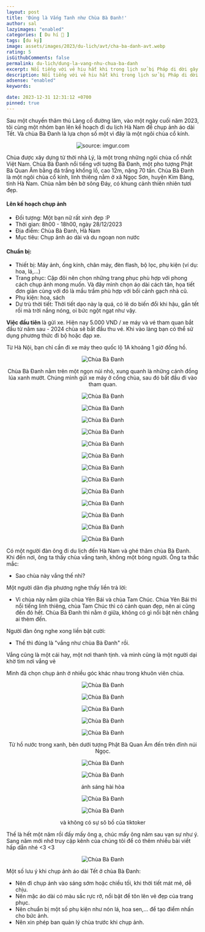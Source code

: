 ```yaml
---
layout: post
title: 'Đúng là Vắng Tanh như Chùa Bà Đanh!'
author: sal
lazyimages: "enabled"
categories: [ Du hí 🛫 ]
tags: [du ký]
image: assets/images/2023/du-lich/avt/cha-ba-danh-avt.webp
rating: 5
isGithubComments: false
permalink: du-lich/dung-la-vang-nhu-chua-ba-danh
excerpt: Nổi tiếng với vẻ hiu hắt khi trong lịch sử bị Pháp di dời gây xáo trộn. Nay lại bị cạnh tranh bởi chùa Tam Chúc và Yên bái. Chùa đã vắng, nay lại vắng hơn. Không sao, càng không bị làm phiền bởi tiktoker
description: Nổi tiếng với vẻ hiu hắt khi trong lịch sử bị Pháp di dời gây xáo trộn. Nay lại bị cạnh tranh bởi chùa Tam Chúc và Yên bái. Chùa đã vắng, nay lại vắng hơn. Không sao, càng không bị làm phiền bởi tiktoker
adsense: "enabled"
keywords:

date: 2023-12-31 12:31:12 +0700
pinned: true
---
```


Sau một chuyến thăm thú Làng cổ đường lâm, vào một ngày cuối năm 2023, tôi cùng một nhóm bạn lên kế hoạch đi du lịch Hà Nam để chụp ảnh áo dài Tết. Và chùa Bà Đanh là lựa chọn số một vì đây là một ngôi chùa cổ kính.

<div class="content" style="text-align:center; ">
<img  src="https://i.imgur.com/rLMSbg5.jpeg" title="source: imgur.com" /><br><p></p>
</div>

Chùa được xây dựng từ thời nhà Lý, là một trong những ngôi chùa cổ nhất Việt Nam. Chùa Bà Đanh nổi tiếng với tượng Bà Đanh, một pho tượng Phật Bà Quan Âm bằng đá trắng khổng lồ, cao 12m, nặng 70 tấn. Chùa Bà Đanh là một ngôi chùa cổ kính, linh thiêng nằm ở xã Ngọc Sơn, huyện Kim Bảng, tỉnh Hà Nam. Chùa nằm bên bờ sông Đáy, có khung cảnh thiên nhiên tươi đẹp.

#### Lên kế hoạch chụp ảnh

* Đối tượng: Một bạn nữ rất xinh đẹp :P
* Thời gian: 8h00 - 18h00, ngày 28/12/2023
* Địa điểm: Chùa Bà Đanh, Hà Nam
* Mục tiêu: Chụp ảnh áo dài và du ngoạn non nước

#### Chuẩn bị:

* Thiết bị: Máy ảnh, ống kính, chân máy, đèn flash, bộ lọc, phụ kiện (ví dụ: hoa, lá,...)
* Trang phục: Cặp đôi nên chọn những trang phục phù hợp với phong cách chụp ảnh mong muốn. Và đây mình chọn áo dài cách tân, họa tiết đơn giản cùng với đó là mầu trầm phù hợp với bối cảnh gạch nhà cũ.
* Phụ kiện: hoa, sách
* Dự trù thời tiết: Thời tiết dạo này lạ quá, có lẽ do biến đổi khi hậu, gần tết rồi mà trời nắng nóng, oi bức ngột ngạt như vậy.

**Việc đầu tiên** là gửi xe. Hiện nay 5.000 VND / xe máy và vé tham quan bắt đầu từ năm sau - 2024 chùa sẽ bắt đầu thu vé. Khi vào làng bạn có thể sử dụng phương thức đi bộ hoặc đạp xe.

Từ Hà Nội, bạn chỉ cần đi xe máy theo quốc lộ 1A khoảng 1 giờ đồng hồ.

<div class="content" style="text-align:center; ">
<img class="lazyload" loading="lazy" src="https://i.imgur.com/Rh5blI3.jpg" title="Chùa Bà Đanh" /><p>Chùa Bà Đanh nằm trên một ngọn núi nhỏ, xung quanh là những cánh đồng lúa xanh mướt. Chúng mình gửi xe máy ở cổng chùa, sau đó bắt đầu đi vào tham quan.</p><img class="lazyload" loading="lazy" src="https://i.imgur.com/v0Pg0B2.jpg" title="Chùa Bà Đanh" /><br><p></p><img class="lazyload" loading="lazy" src="https://i.imgur.com/LwHuqkJ.jpg" title="Chùa Bà Đanh" /><br><p></p><img class="lazyload" loading="lazy" src="https://i.imgur.com/q1gReyC.jpg" title="Chùa Bà Đanh" />
<br><p></p>
<img class="lazyload" loading="lazy" src="https://i.imgur.com/NGHzluD.jpg" title="Chùa Bà Đanh" />
<br><p></p>
<img class="lazyload" loading="lazy" src="https://i.imgur.com/gU5XPQj.jpg" title="Chùa Bà Đanh" /><br><p></p>
<img class="lazyload" loading="lazy" src="https://i.imgur.com/LvwnLOe.jpg" title="Chùa Bà Đanh" /><br><p></p>
<img class="lazyload" loading="lazy" src="https://i.imgur.com/PBsceCj.jpg" title="Chùa Bà Đanh" /><br><p></p>
<img class="lazyload" loading="lazy" src="https://i.imgur.com/mzbqsCO.jpg" title="Chùa Bà Đanh" /><br><p></p>
<img class="lazyload" loading="lazy" src="https://i.imgur.com/7ujpou3.jpg" title="Chùa Bà Đanh" /><br><p></p>
<img class="lazyload" loading="lazy" src="https://i.imgur.com/1KeJNGA.jpg" title="Chùa Bà Đanh" /><br><p></p>
<img class="lazyload" loading="lazy" src="https://i.imgur.com/M49ugYA.jpg" title="Chùa Bà Đanh" /><br><p></p>
<img class="lazyload" loading="lazy" src="https://i.imgur.com/ohVI7DJ.jpg" title="Chùa Bà Đanh" /><br><p></p>
<img class="lazyload" loading="lazy" src="https://i.imgur.com/85X5His.jpg" title="Chùa Bà Đanh" /><br><p></p>
</div>

<p>C&oacute; một người đ&agrave;n &ocirc;ng đi du lịch đến H&agrave; Nam v&agrave; gh&eacute; thăm ch&ugrave;a B&agrave; Đanh. Khi đến nơi, &ocirc;ng ta thấy ch&ugrave;a vắng tanh, kh&ocirc;ng một b&oacute;ng người. &Ocirc;ng ta thắc mắc:</p><ul><li>Sao ch&ugrave;a n&agrave;y vắng thế nhỉ?</li>
</ul><p>Một người d&acirc;n địa phương nghe thấy liền trả lời:</p><ul><li>V&igrave; ch&ugrave;a n&agrave;y nằm giữa ch&ugrave;a Y&ecirc;n B&aacute;i v&agrave; ch&ugrave;a Tam Ch&uacute;c. Ch&ugrave;a Y&ecirc;n B&aacute;i th&igrave; nổi tiếng linh thi&ecirc;ng, ch&ugrave;a Tam Ch&uacute;c th&igrave; c&oacute; cảnh quan đẹp, n&ecirc;n ai cũng đến đ&oacute; hết. Ch&ugrave;a B&agrave; Đanh th&igrave; nằm ở giữa, kh&ocirc;ng c&oacute; g&igrave; nổi bật n&ecirc;n chẳng ai th&egrave;m đến.</li>
</ul><p>Người đ&agrave;n &ocirc;ng nghe xong liền bật cười:</p><ul><li>Thế th&igrave; đ&uacute;ng l&agrave; &quot;vắng như ch&ugrave;a B&agrave; Đanh&quot; rồi.&nbsp;</li>
</ul><p>Vắng cũng là m&ocirc;̣t cái hay, m&ocirc;̣t nơi thanh tịnh. và mình cũng là m&ocirc;̣t người dại khờ tìm nơi vắng vẻ</p>

Mình đã chọn chụp ảnh ở nhiều góc khác nhau trong khuôn viên chùa.

<div class="content" style="text-align:center; ">
<img class="lazyload" loading="lazy" src="https://i.imgur.com/1rmTv33.jpg" title="Chùa Bà Đanh" /><br><p></p><img class="lazyload" loading="lazy" src="https://i.imgur.com/b4qDcG9.jpg" title="Chùa Bà Đanh" /><br><p></p><img class="lazyload" loading="lazy" src="https://i.imgur.com/YLRXTpg.jpg" title="Chùa Bà Đanh" /><br><p></p><img class="lazyload" loading="lazy" src="https://i.imgur.com/GdVHD7q.jpg" title="Chùa Bà Đanh" /><br><p></p><img class="lazyload" loading="lazy" src="https://i.imgur.com/6WxFDNQ.jpg" title="Chùa Bà Đanh" /><br><p>Từ hồ nước trong xanh, bên dưới tượng Phật Bà Quan Âm đến trên đỉnh núi Ngọc.</p><img class="lazyload" loading="lazy" src="https://i.imgur.com/yCk02nz.jpg" title="Chùa Bà Đanh" /><br><p></p><img class="lazyload" loading="lazy" src="https://i.imgur.com/P4o4W78.jpg" title="Chùa Bà Đanh" /><br><p>ánh sáng hài hòa</p><img class="lazyload" loading="lazy" src="https://i.imgur.com/00Fro6k.jpg" title="Chùa Bà Đanh" /><br><p></p><img class="lazyload" loading="lazy" src="https://i.imgur.com/tabmtlM.jpg" title="Chùa Bà Đanh" /><br><p>và không có sự sô bồ của tiktoker</p>
</div>

Thế là hết một năm rồi đấy mấy ông ạ, chúc mấy ông năm sau vạn sự như ý. Sang năm mới nhớ truy cập kênh của chúng tôi để có thêm nhiều bài viết hấp dẫn nhé <3 <3

<div class="content" style="text-align:center; "><img class="lazyload" loading="lazy" src="https://i.imgur.com/MdDhVIu.jpg" title="Chùa Bà Đanh" /><br><p></p></div>

Một số lưu ý khi chụp ảnh áo dài Tết ở chùa Bà Đanh:

* Nên đi chụp ảnh vào sáng sớm hoặc chiều tối, khi thời tiết mát mẻ, dễ chịu.
* Nên mặc áo dài có màu sắc rực rỡ, nổi bật để tôn lên vẻ đẹp của trang phục.
* Nên chuẩn bị một số phụ kiện như nón lá, hoa sen,... để tạo điểm nhấn cho bức ảnh.
* Nên xin phép ban quản lý chùa trước khi chụp ảnh.
